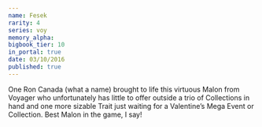 ```yaml
---
name: Fesek
rarity: 4
series: voy
memory_alpha:
bigbook_tier: 10
in_portal: true
date: 03/10/2016
published: true
---
```


One Ron Canada (what a name) brought to life this virtuous Malon from Voyager who unfortunately has little to offer outside a trio of Collections in hand and one more sizable Trait just waiting for a Valentine’s Mega Event or Collection. Best Malon in the game, I say!
